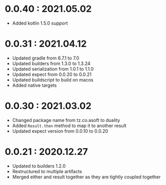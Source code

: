 # 0.0.40 : 2021.05.02

- Added kotlin 1.5.0 support

# 0.0.31 : 2021.04.12

- Updated gradle from 6.7.1 to 7.0
- Updated builders from 1.3.0 to 1.3.24
- Updated serialization from 1.0.1 to 1.1.0
- Updated expect from 0.0.20 to 0.0.21
- Updated buildscript to build on macos
- Added native targets

# 0.0.30 : 2021.03.02

- Changed package name from tz.co.asoft to duality
- Added `Result.then` method to map it to another result
- Updated expect version from 0.0.10 to 0.0.20

# 0.0.21 : 2020.12.27

- Updated to builders 1.2.0
- Restructured to multiple artifacts
- Merged either and result together as they are tightly coupled together
